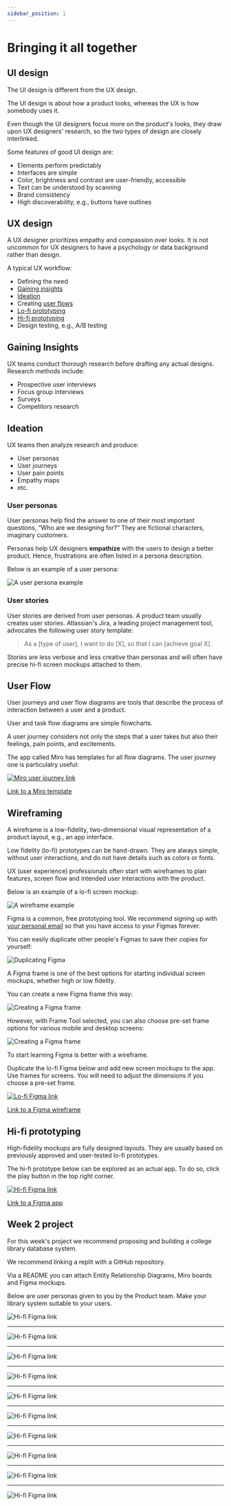 ```yaml
---
sidebar_position: 1
---
```


# Bringing it all together

## UI design

The UI design is different from the UX design.

The UI design is about how a product looks, whereas the UX is how somebody uses it.

Even though the UI designers focus more on the product's looks, they draw upon UX designers' research, so the two types of design are closely interlinked.

Some features of good UI design are:

- Elements perform predictably
- Interfaces are simple
- Color, brightness and contrast are user-friendly, accessible
- Text can be understood by scanning
- Brand consistency
- High discoverability, e.g., buttons have outlines

## UX design

A UX designer prioritizes empathy and compassion over looks. It is not uncommon for UX designers to have a psychology or data background rather than design.

A typical UX workflow:

- Defining the need
- [Gaining insights](#gaining-insights)
- [Ideation](#ideation)
- Creating [user flows](#user-flow)
- [Lo-fi prototyping](#wireframing)
- [Hi-fi prototyping](#hi-fi-prototyping)
- Design testing, e.g., A/B testing

## Gaining Insights

UX teams conduct thorough research before drafting any actual designs. Research methods include:

- Prospective user interviews
- Focus group interviews
- Surveys
- Competitors research

## Ideation

UX teams then analyze research and produce:

- User personas
- User journeys
- User pain points
- Empathy maps
- etc.

### User personas

User personas help find the answer to one of their most important questions, “Who are we designing for?” They are fictional characters, imaginary customers.

Personas help UX designers **empathize** with the users to design a better product. Hence, frustrations are often listed in a persona description.

Below is an example of a user persona:

<img
    src="/img/ui/user-persona.png"
    class="medium screenshot"
    alt="A user persona example"
/>

### User stories

User stories are derived from user personas. A product team usually creates user stories. Atlassian's Jira, a leading project management tool, advocates the following user story template:

> As a [type of user], I want to do [X], so that I can [achieve goal X].

Stories are less verbose and less creative than personas and will often have precise hi-fi screen mockups attached to them.

## User Flow

User journeys and user flow diagrams are tools that describe the process of interaction between a user and a product.

User and task flow diagrams are simple flowcharts.

A user journey considers not only the steps that a user takes but also their feelings, pain points, and excitements.

The app called Miro has templates for all flow diagrams. The user journey one is particulalry useful:

[<img
    src="/img/icons/miro-icon.svg"
    alt="Miro user journey link"
/>](https://miro.com/app/board/uXjVONOj8is=/)

[Link to a Miro template](https://miro.com/app/board/uXjVONOj8is=/)

## Wireframing

A wireframe is a low-fidelity, two-dimensional visual representation of a product layout, e.g., an app interface.

Low fidelity (lo-fi) prototypes can be hand-drawn. They are always simple, without user interactions, and do not have details such as colors or fonts.

UX (user experience) professionals often start with wireframes to plan features, screen flow and intended user interactions with the product.

Below is an example of a lo-fi screen mockup:

<img
    src="/img/ui/product_details.svg"
    class="screenshot"
    alt="A wireframe example"
/>

Figma is a common, free prototyping tool. We recommend signing up with [your personal email](https://help.figma.com/hc/en-us/articles/360039811114-Create-a-Figma-account) so that you have access to your Figmas forever.

You can easily duplicate other people's Figmas to save their copies for yourself:

<img
    src="/img/ui/duplicate-team-figma.png"
    class="medium screenshot"
    alt="Duplicating Figma"
/>

A Figma frame is one of the best options for starting individual screen mockups, whether high or low fidelity.

You can create a new Figma frame this way:

<img
    src="/img/ui/figma-frame.png"
    class="narrow screenshot"
    alt="Creating a Figma frame"
/>

However, with Frame Tool selected, you can also choose pre-set frame options for various mobile and desktop screens:

<img
    src="/img/ui/frame-options.png"
    class="wide screenshot"
    alt="Creating a Figma frame"
/>

To start learning Figma is better with a wireframe.

Duplicate the lo-fi Figma below and add new screen mockups to the app. Use frames for screens. You will need to adjust the dimensions if you choose a pre-set frame.

[<img
    src="/img/icons/figma_logo.svg"
    alt="Lo-fi Figma link"
/>](https://www.figma.com/file/zleZd7xoCjXV3IDcAbVoju/Wireframe-Example?node-id=0%3A1)

[Link to a Figma wireframe](https://www.figma.com/file/zleZd7xoCjXV3IDcAbVoju/Wireframe-Example?node-id=0%3A1)

## Hi-fi prototyping

High-fidelity mockups are fully designed layouts. They are usually based on previously approved and user-tested lo-fi prototypes.

The hi-fi prototype below can be explored as an actual app. To do so, click the play button in the top right corner.

[<img
    src="/img/icons/figma_logo.svg"
    alt="Hi-fi Figma link"
/>](https://www.figma.com/file/lyihu7WYA6v4CRtHzCIeso/Library-Sample)

[Link to a Figma app](https://www.figma.com/file/lyihu7WYA6v4CRtHzCIeso/Library-Sample)

## Week 2 project

For this week's project we recommend proposing and building a college library database system.

We recommend linking a replit with a GitHub repository.

Via a README you can attach Entity Relationship Diagrams, Miro boards and Figma mockups.

Below are user personas given to you by the Product team. Make your library system suitable to your users.

<img
    src="/img/day-9/debare.png"
    alt="Hi-fi Figma link"
    class="wide screenshot"
/>

---

<img
    src="/img/day-9/dana.png"
    alt="Hi-fi Figma link"
    class="wide screenshot"
/>

---

<img
    src="/img/day-9/aliya.png"
    alt="Hi-fi Figma link"
    class="wide screenshot"
/>

---

<img
    src="/img/day-9/theo.png"
    alt="Hi-fi Figma link"
    class="wide screenshot"
/>

---

<img
    src="/img/day-9/liz.png"
    alt="Hi-fi Figma link"
    class="wide screenshot"
/>

---

<img
    src="/img/day-9/sia.png"
    alt="Hi-fi Figma link"
    class="wide screenshot"
/>

---

<img
    src="/img/day-9/plum.png"
    alt="Hi-fi Figma link"
    class="wide screenshot"
/>

---

<img
    src="/img/day-9/ira.png"
    alt="Hi-fi Figma link"
    class="wide screenshot"
/>

---

<img
    src="/img/day-9/fey.png"
    alt="Hi-fi Figma link"
    class="wide screenshot"
/>

---

<img
    src="/img/day-9/lal.png"
    alt="Hi-fi Figma link"
    class="wide screenshot"
/>